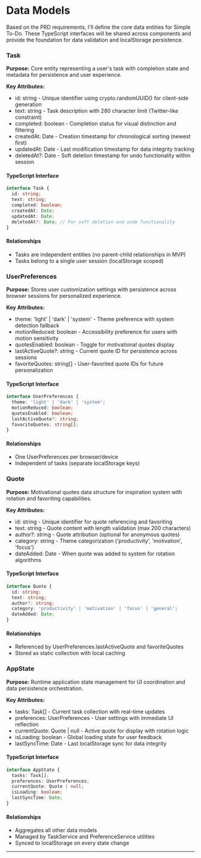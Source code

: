 # Data Models

Based on the PRD requirements, I'll define the core data entities for Simple To-Do. These TypeScript interfaces will be shared across components and provide the foundation for data validation and localStorage persistence.

### Task

**Purpose:** Core entity representing a user's task with completion state and metadata for persistence and user experience.

**Key Attributes:**
- id: string - Unique identifier using crypto.randomUUID() for client-side generation
- text: string - Task description with 280 character limit (Twitter-like constraint)
- completed: boolean - Completion status for visual distinction and filtering
- createdAt: Date - Creation timestamp for chronological sorting (newest first)
- updatedAt: Date - Last modification timestamp for data integrity tracking
- deletedAt?: Date - Soft deletion timestamp for undo functionality within session

#### TypeScript Interface
```typescript
interface Task {
  id: string;
  text: string;
  completed: boolean;
  createdAt: Date;
  updatedAt: Date;
  deletedAt?: Date; // For soft deletion and undo functionality
}
```

#### Relationships
- Tasks are independent entities (no parent-child relationships in MVP)
- Tasks belong to a single user session (localStorage scoped)

### UserPreferences

**Purpose:** Stores user customization settings with persistence across browser sessions for personalized experience.

**Key Attributes:**
- theme: 'light' | 'dark' | 'system' - Theme preference with system detection fallback
- motionReduced: boolean - Accessibility preference for users with motion sensitivity
- quotesEnabled: boolean - Toggle for motivational quotes display
- lastActiveQuote?: string - Current quote ID for persistence across sessions
- favoriteQuotes: string[] - User-favorited quote IDs for future personalization

#### TypeScript Interface
```typescript
interface UserPreferences {
  theme: 'light' | 'dark' | 'system';
  motionReduced: boolean;
  quotesEnabled: boolean;
  lastActiveQuote?: string;
  favoriteQuotes: string[];
}
```

#### Relationships
- One UserPreferences per browser/device
- Independent of tasks (separate localStorage keys)

### Quote

**Purpose:** Motivational quotes data structure for inspiration system with rotation and favoriting capabilities.

**Key Attributes:**
- id: string - Unique identifier for quote referencing and favoriting
- text: string - Quote content with length validation (max 200 characters)
- author?: string - Quote attribution (optional for anonymous quotes)
- category: string - Theme categorization ('productivity', 'motivation', 'focus')
- dateAdded: Date - When quote was added to system for rotation algorithms

#### TypeScript Interface
```typescript
interface Quote {
  id: string;
  text: string;
  author?: string;
  category: 'productivity' | 'motivation' | 'focus' | 'general';
  dateAdded: Date;
}
```

#### Relationships
- Referenced by UserPreferences.lastActiveQuote and favoriteQuotes
- Stored as static collection with local caching

### AppState

**Purpose:** Runtime application state management for UI coordination and data persistence orchestration.

**Key Attributes:**
- tasks: Task[] - Current task collection with real-time updates
- preferences: UserPreferences - User settings with immediate UI reflection
- currentQuote: Quote | null - Active quote for display with rotation logic
- isLoading: boolean - Global loading state for user feedback
- lastSyncTime: Date - Last localStorage sync for data integrity

#### TypeScript Interface
```typescript
interface AppState {
  tasks: Task[];
  preferences: UserPreferences;
  currentQuote: Quote | null;
  isLoading: boolean;
  lastSyncTime: Date;
}
```

#### Relationships
- Aggregates all other data models
- Managed by TaskService and PreferenceService utilities
- Synced to localStorage on every state change

---
